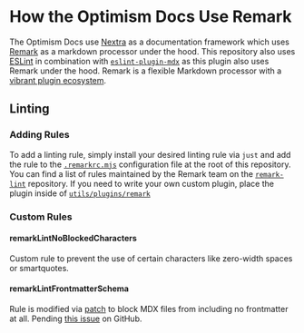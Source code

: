 # How the Optimism Docs Use Remark

The Optimism Docs use [Nextra](https://nextra.site) as a documentation framework which uses [Remark](https://github.com/remarkjs/remark) as a markdown processor under the hood.
This repository also uses [ESLint](https://eslint.org) in combination with [`eslint-plugin-mdx`](https://www.npmjs.com/package/eslint-plugin-mdx) as this plugin also uses Remark under the hood.
Remark is a flexible Markdown processor with a [vibrant plugin ecosystem](https://github.com/remarkjs/remark/blob/main/doc/plugins.md#list-of-plugins).

## Linting

### Adding Rules

To add a linting rule, simply install your desired linting rule via `just` and add the rule to the [`.remarkrc.mjs`](/.remarkrc.mjs) configuration file at the root of this repository.
You can find a list of rules maintained by the Remark team on the [`remark-lint`](https://github.com/remarkjs/remark-lint#rules) repository.
If you need to write your own custom plugin, place the plugin inside of [`utils/plugins/remark`](/utils/plugins/remark/)

### Custom Rules

#### remarkLintNoBlockedCharacters

Custom rule to prevent the use of certain characters like zero-width spaces or smartquotes.

#### remarkLintFrontmatterSchema

Rule is modified via [patch](/patches/remark-lint-frontmatter-schema@3.15.4.patch) to block MDX files from including no frontmatter at all.
Pending [this issue](https://github.com/JulianCataldo/remark-lint-frontmatter-schema/issues/28) on GitHub.
